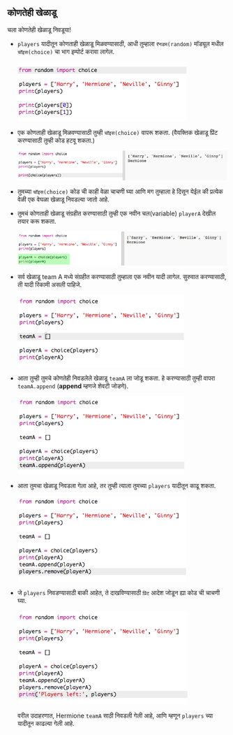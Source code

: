 ## कोणतेही खेळाडू

चला कोणतेही खेळाडू निवडूया!

+ `players` यादीतून कोणताही खेळाडू मिळवण्यासाठी, आधी तुम्हाला `रॅनडम(random)` मॉड्यूल मधील `चॉइस(choice)` चा भाग इम्पोर्ट करावा लागेल.
    
    ![screenshot](images/team-import-random.png)

+ एक कोणताही खेळाडू मिळवण्यासाठी तुम्ही `चॉइस(choice)` वापरू शकता. (वैयक्तिक खेळाडू प्रिंट करण्यासाठी तुम्ही कोड हटवू शकता.)
    
    ![screenshot](images/team-random-player.png)

+ तुमच्या `चॉइस(choice)` कोड ची काही वेळा चाचणी घ्या आणि मग तुम्हाला हे दिसून येईल की प्रत्येक वेळी एक वेघळा खेळाडू निवडल्या जातो आहे.

+ तुमचं कोणताही खेळाडू संग्रहीत करण्यासाठी तुम्ही एक नवीन चल(variable) `playerA` देखील तयार करू शकता.
    
    ![screenshot](images/team-random-playerA.png)

+ सर्व खेळाडू team A मध्ये संग्रहीत करण्यासाठी तुम्हाला एक नवीन यादी लागेल. सुरुवात करण्यासाठी, ती यादी रिकामी असली पाहिजे.
    
    ![screenshot](images/team-teamA.png)

+ आता तुम्ही तुमचे कोणतेही निवडलेले खेळाडू `teamA` ला जोडू शकता. हे करण्यासाठी तुम्ही वापरा `teamA.append` (**append** म्हणजे शेवटी जोडणे).
    
    ![screenshot](images/team-teamA-add.png)

+ आता तुमचा खेळाडू निवडला गेला आहे, तर तुम्ही त्याला तुमच्या `players` यादीतून काढू शकता.
    
    ![screenshot](images/team-players-remove.png)

+ जे `players` निवडण्यासाठी बाकी आहेत, ते दाखविण्यासाठी `प्रिंट` आदेश जोडून ह्या कोड ची चाचणी घ्या.
    
    ![screenshot](images/team-players-remove-test.png)
    
    वरील उदाहरणात, Hermione `teamA` साठी निवडली गेली आहे, आणि म्हणून `players` च्या यादीतून काढल्या गेली आहे.